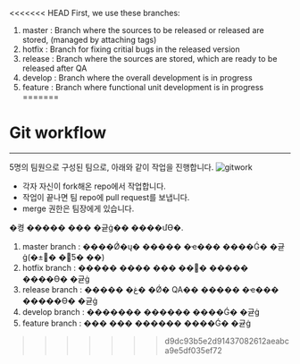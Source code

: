 <<<<<<< HEAD
First, we use these branches:
1. master : Branch where the sources to be released or released are stored, (managed by attaching tags)
2. hotfix : Branch for fixing critial bugs in the released version
3. release : Branch where the sources are stored, which are ready to be released after QA 
4. develop : Branch where the overall development is in progress
5. feature : Branch where functional unit development is in progress
=======
# Git workflow
---
5명의 팀원으로 구성된 팀으로, 아래와 같이 작업을 진행합니다.
![gitwork](https://user-images.githubusercontent.com/31719859/95297484-85b0ee80-08b5-11eb-848f-0f1b495ee6f2.jpg)
+ 각자 자신이 fork해온 repo에서 작업합니다.
+ 작업이 끝나면 팀 repo에 pull request를 보냅니다.
+ merge 권한은 팀장에게 있습니다.

�켱 ����� ��� �귣ġ�� ����մϴ�.
1. master branch : ����Ǿ�ų� ����� �ҽ��� ����Ǵ� �귣ġ(�±׸� �޾Ƽ� ��)
2. hotfix branch : ����� ���� ��� ��׸� ����� ����ϴ� �귣ġ
3. release branch : ����� �غ� �Ǿ� QA�� ����� �ҽ��� �����ϴ� �귣ġ
4. develop branch : ������� ������ ����Ǵ� �귣ġ
5. feature branch : ��� ��� ������ ����Ǵ� �귣ġ


>>>>>>> d9dc93b5e2d91437082612aeabca9e5df035ef72

